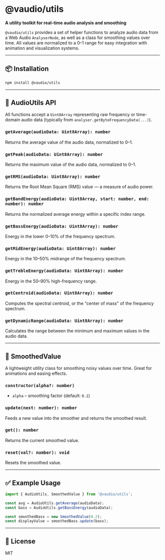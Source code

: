 # @vaudio/utils

**A utility toolkit for real-time audio analysis and smoothing**

`@vaudio/utils` provides a set of helper functions to analyze audio data from a Web Audio `AnalyserNode`, as well as a class for smoothing values over time. All values are normalized to a 0–1 range for easy integration with animation and visualization systems.

---

## 📦 Installation

```bash
npm install @vaudio/utils
```

---

## 🔧 AudioUtils API

All functions accept a `Uint8Array` representing raw frequency or time-domain audio data (typically from `analyser.getByteFrequencyData(...)`).

### `getAverage(audioData: Uint8Array): number`
Returns the average value of the audio data, normalized to 0–1.

### `getPeak(audioData: Uint8Array): number`
Returns the maximum value of the audio data, normalized to 0–1.

### `getRMS(audioData: Uint8Array): number`
Returns the Root Mean Square (RMS) value — a measure of audio power.

### `getBandEnergy(audioData: Uint8Array, start: number, end: number): number`
Returns the normalized average energy within a specific index range.

### `getBassEnergy(audioData: Uint8Array): number`
Energy in the lower 0–10% of the frequency spectrum.

### `getMidEnergy(audioData: Uint8Array): number`
Energy in the 10–50% midrange of the frequency spectrum.

### `getTrebleEnergy(audioData: Uint8Array): number`
Energy in the 50–90% high-frequency range.

### `getCentroid(audioData: Uint8Array): number`
Computes the spectral centroid, or the "center of mass" of the frequency spectrum.

### `getDynamicRange(audioData: Uint8Array): number`
Calculates the range between the minimum and maximum values in the audio data.

---

## 🧮 SmoothedValue

A lightweight utility class for smoothing noisy values over time. Great for animations and easing effects.

### `constructor(alpha?: number)`
- `alpha` – smoothing factor (default: `0.1`)

### `update(next: number): number`
Feeds a new value into the smoother and returns the smoothed result.

### `get(): number`
Returns the current smoothed value.

### `reset(val?: number): void`
Resets the smoothed value.

---

## ✅ Example Usage

```ts
import { AudioUtils, SmoothedValue } from '@vaudio/utils';

const avg = AudioUtils.getAverage(audioData);
const bass = AudioUtils.getBassEnergy(audioData);

const smoothedBass = new SmoothedValue(0.2);
const displayValue = smoothedBass.update(bass);
```

---

## 📘 License

MIT

